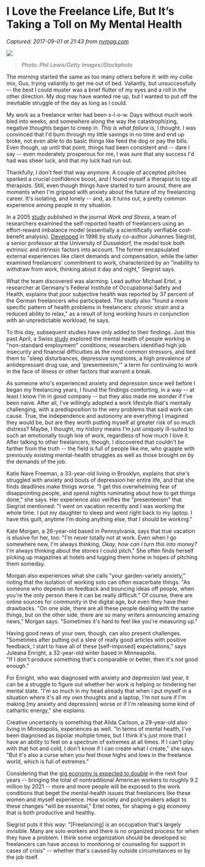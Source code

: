 # I Love the Freelance Life, But It’s Taking a Toll on My Mental Health

_Captured: 2017-09-01 at 21:43 from [nymag.com](http://nymag.com/scienceofus/article/freelancing-mental-health-anxiety-depression.html?utm_content=buffer99595&utm_medium=social&utm_source=twitter.com&utm_campaign=buffer)_

![](https://pixel.nymag.com/imgs/daily/science/2017/07/26/26-freelance-anxiety.w710.h473.2x.jpg)

> _Photo: Phil Lewis/Getty Images/iStockphoto_

The morning started the same as too many others before it: with my collie mix, Gus, trying valiantly to get me out of bed. Valiantly, but unsuccessfully -- the best I could muster was a brief flutter of my eyes and a roll in the other direction. My dog may have wanted me up, but I wanted to put off the inevitable struggle of the day as long as I could.

My work as a freelance writer had been s-l-o-w. Days without much work bled into weeks, and somewhere along the way the catastrophizing, negative thoughts began to creep in. _This is what failure is_, I thought. I was convinced that I'd burn through my little savings in no time and end up broke, not even able to do basic things like feed the dog or pay the bills. Even though, up until that point, things had been consistent and -- dare I say -- even moderately prosperous for me, I was sure that any success I'd had was sheer luck, and that my luck had run out.

Thankfully, I don't feel that way anymore. A couple of accepted pitches sparked a crucial confidence boost, and I found myself a therapist to top all therapists. Still, even though things have started to turn around, there are moments when I'm gripped with anxiety about the future of my freelancing career. It's isolating, and lonely -- and, as it turns out, a pretty common experience among people in my situation.

In a 2005 [study](http://www.tandfonline.com/doi/abs/10.1080/02678370500307289) published in the journal _Work and Stress_, a team of researchers examined the self-reported health of freelancers using an effort-reward imbalance model (essentially a scientifically verifiable cost-benefit analysis). [Developed](http://www.sciencedirect.com/science/article/pii/0277953686900730) in 1996 by study co-author Johannes Siegrist, a senior professor at the University of Dusseldorf, the model took both extrinsic and intrinsic factors into account. The former encapsulated external experiences like client demands and compensation, while the latter examined freelancers' commitment to work, characterized by an "inability to withdraw from work, thinking about it day and night," Siegrist says.

What the team discovered was alarming. Lead author Michael Ertel, a researcher at Germany's Federal Institute of Occupational Safety and Health, explains that poor subjective health was reported by 37 percent of the German freelancers who participated. The study also "found a more specific pattern of health problems in freelancers: chronic strain and a reduced ability to relax," as a result of long working hours in conjunction with an unpredictable workload, he says.

To this day, subsequent studies have only added to their findings. Just this past April, a Swiss [study](http://dievolkswirtschaft.ch/content/uploads/2017/03/16_Giudici_Lepori_Marazzi_DE.pdf) explored the mental health of people working in "non-standard employment" conditions; researchers identified high job insecurity and financial difficulties as the most common stressors, and tied them to "sleep disturbances, depressive symptoms, a high prevalence of antidepressant drug use, and 'presenteeism,'" a term for continuing to work in the face of illness or other factors that warrant a break.

As someone who's experienced anxiety and depression since well before I began my freelancing years, I found the findings comforting, in a way -- at least I know I'm in good company -- but they also made me wonder if I've been naive. After all, I've willingly adopted a work lifestyle that's mentally challenging, with a predisposition to the very problems that said work can cause. True, the independence and autonomy are everything I imagined they would be, but are they worth putting myself at greater risk of so much distress? Maybe, I thought, my history means I'm just uniquely ill-suited to such an emotionally tough line of work, regardless of how much I love it. After talking to other freelancers, though, I discovered that couldn't be farther from the truth -- the field is full of people like me, who grapple with previously existing mental-health struggles as well as those brought on by the demands of the job.

Katie Nave Freeman, a 33-year-old living in Brooklyn, explains that she's struggled with anxiety and bouts of depression her entire life, and that she finds deadlines make things worse. "I get this overwhelming fear of disappointing people, and spend nights ruminating about how to get things done," she says. Her experience also verifies the "presenteeism" that Siegrist mentioned: "I went on vacation recently and I was working the whole time. I put my daughter to sleep and went right back to my laptop. I have this guilt, anytime I'm doing anything else, that I should be working."

Kate Morgan, a 26-year-old based in Pennsylvania, says that true vacation is elusive for her, too: "I'm never totally not at work. Even when I go somewhere new, I'm always thinking, _Okay, how can I turn this into money?_ I'm always thinking about the stories I could pitch." She often finds herself picking up magazines at hotels and lugging them home in hopes of pitching them someday.

Morgan also experiences what she calls "your garden-variety anxiety," noting that the isolation of working solo can often exacerbate things. "As someone who depends on feedback and bouncing ideas off people, when you're the only person there it can be really difficult." Of course, there are online sources for community in the digital age, but even they have their drawbacks. "On one side, there are all these people dealing with the same things, but on the other side, there are so many writers announcing amazing news," Morgan says. "Sometimes it's hard to feel like you're measuring up."

Having good news of your own, though, can also present challenges. "Sometimes after putting out a slew of really good articles with positive feedback, I start to have all of these [self-imposed] expectations," says Juleana Enright, a 32-year-old writer based in Minneapolis.  
"If I don't produce something that's comparable or better, then it's not good enough."

For Enright, who was diagnosed with anxiety and depression last year, it can be a struggle to figure out whether her work is helping or hindering her mental state. "I'm so much in my head already that when I put myself in a situation where it's all my own thoughts and a laptop, I'm not sure if I'm making [my anxiety and depression] worse or if I'm releasing some kind of cathartic energy," she explains.

Creative uncertainty is something that Alida Carlson, a 29-year-old also living in Minneapolis, experiences as well. "In terms of mental health, I've been diagnosed as bipolar multiple times, but I think it's just more that I have an ability to feel on a spectrum of extremes at all times. If I can't play with that hot and cold, I don't know if I can create what I create," she says. "But it's also a curse when you feel those highs and lows in the freelance world, which is full of extremes."

Considering that the [gig economy is expected to double](https://www.recode.net/2017/5/25/15690106/gig-on-demand-economy-workers-doubling-uber) in the next four years -- bringing the total of nontraditional American workers to roughly 9.2 million by 2021 -- more and more people will be exposed to the work conditions that beget the mental-health issues that freelancers like these women and myself experience. How society and policymakers adapt to these changes "will be essential," Ertel notes, for shaping a gig economy that is both productive and healthy.

Siegrist puts it this way: "[Freelancing] is an occupation that's largely invisible. Many are solo workers and there is no organized process for when they have a problem. I think some organization should be developed so freelancers can have access to monitoring or counseling for support in cases of crisis" -- whether that's caused by outside circumstances or by the job itself.
